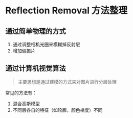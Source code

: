 # Reflection Removal 方法整理

## 通过简单物理的方式
1. 通过调整相机光圈来模糊掉反射层
2. 增加偏振片

## 通过计算机视觉算法
> 主要思想是通过建模的方式来对图片进行分层处理

常见的方法有：

1. 混合高斯模型
2. 不同层各自的特征（如轮廓，颜色梯度）不同

